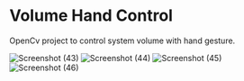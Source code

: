 # Volume Hand Control
OpenCv project to control system volume with hand gesture.

![Screenshot (43)](https://user-images.githubusercontent.com/52771564/209671698-76698739-8fa8-4676-ad09-a64adc220ec8.png)
![Screenshot (44)](https://user-images.githubusercontent.com/52771564/209671727-c2443732-9432-47a8-8f72-3d2b0cd8cf6c.png)
![Screenshot (45)](https://user-images.githubusercontent.com/52771564/209671749-adcf361e-5476-4975-ab2f-cc0f9573c771.png)
![Screenshot (46)](https://user-images.githubusercontent.com/52771564/209671754-16f8d1c3-5ff7-43dc-962b-179a9b7cced9.png)
